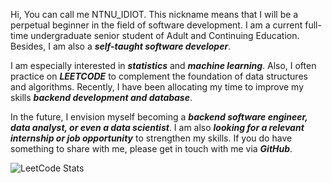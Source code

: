 Hi, You can call me NTNU_IDIOT. This nickname means that I will be a perpetual beginner in the field of software development. I am a current full-time undergraduate senior student of Adult and Continuing Education. Besides, I am also a ***self-taught software developer***.

I am especially interested in ***statistics*** and ***machine learning***. Also, I often practice on ***LEETCODE*** to complement the foundation of data structures and algorithms. Recently, I have been allocating my time to improve my skills ***backend development and database***.

In the future, I envision myself becoming a ***backend software engineer, data analyst, or even a data scientist***. I am also ***looking for a relevant internship or job opportunity*** to strengthen my skills. If you do have something to share with me, please get in touch with me via ***GitHub***.

![LeetCode Stats](https://leetcard.jacoblin.cool/NTNU_idiot?theme=light&font=Sen&ext=activity)

<!---
banshee0716/banshee0716 is a ✨ special ✨ repository because its `README.md` (this file) appears on your GitHub profile.
You can click the Preview link to take a look at your changes.
--->
